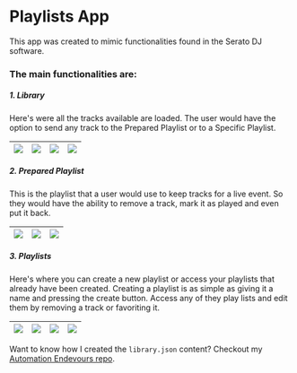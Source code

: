 # Playlists App

This app was created to mimic functionalities found in the Serato DJ software.

### The main functionalities are:

##### 1. Library

Here's were all the tracks available are loaded. 
The user would have the option to send any track to the Prepared Playlist or to a Specific Playlist.


|![](https://i.imgur.com/X2lp2hD.png)|![](https://i.imgur.com/qIr97jx.png)|![](https://i.imgur.com/tBxd85N.png)|![](https://i.imgur.com/4L2TOe2.png)|
|:---:|:---:|:---:|:---:|

##### 2. Prepared Playlist

This is the playlist that a user would use to keep tracks for a live event.
So they would have the ability to remove a track, mark it as played and even put it back.

|![](https://i.imgur.com/6Rjtu71.png)|![](https://i.imgur.com/qxCUfgV.png)|![](https://i.imgur.com/2ow2igL.png)|
|:---:|:---:|:---:|

##### 3. Playlists

Here's where you can create a new playlist or access your playlists that already have been created.
Creating a playlist is as simple as giving it a name and pressing the create button.
Access any of they play lists and edit them by removing a track or favoriting it.

|![](https://i.imgur.com/OtFMuKy.png)|![](https://i.imgur.com/5cD4rE2.png)|![](https://i.imgur.com/nHKvCIY.png)|![](https://i.imgur.com/V1AQMLY.png)|
|:---:|:---:|:---:|:---:|

Want to know how I created the `library.json` content? Checkout my [Automation Endevours repo](https://github.com/csfelipe/AutomationEndevours).